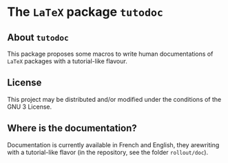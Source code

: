 The `LaTeX` package `tutodoc`
=============================

About `tutodoc`
---------------

This package proposes some macros to write human documentations of `LaTeX` packages with a tutorial-like flavour.


License
-------

This project may be distributed and/or modified under the conditions of the GNU 3 License.


Where is the documentation?
---------------------------

Documentation is currently available in French and English, they arewriting with a tutorial-like flavor (in the repository, see the folder `rollout/doc`).
